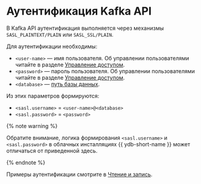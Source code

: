 # Аутентификация Kafka API
В Kafka API аутентификация выполняется через механизмы `SASL_PLAINTEXT/PLAIN` или `SASL_SSL/PLAIN`.

Для аутентификации необходимы:
* `<user-name>` — имя пользователя. Об управлении пользователями читайте в разделе [Управление доступом](../../cluster/access.md).
* `<password>` — пароль пользователя. Об управлении пользователями читайте в разделе [Управление доступом](../../cluster/access.md).
* `<database>` — [путь базы данных](../../concepts/connect#database).

Из этих параметров формируются:
* `<sasl.username>` = `<user-name>@<database>`
* `<sasl.password>` = `<password>`

{% note warning %}

Обратите внимание, логика формирования `<sasl.username>` и `<sasl.password>` в облачных инсталляциях {{ ydb-short-name }} может отличаться от приведенной здесь.

{% endnote %}

Примеры аутентификации смотрите в [Чтение и запись](./read-write.md).